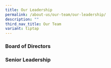 ```yaml
---
title: Our Leadership
permalink: /about-us/our-team/our-leadership/
description: ""
third_nav_title: Our Team
variant: tiptap
---
```

<h3>Board of Directors</h3>
<p></p>
<p></p>
<p></p>
<p></p>
<p></p>
<h3>Senior Leadership</h3>
<p></p>